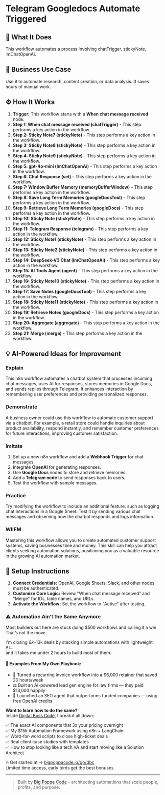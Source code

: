 # Telegram Googledocs Automate Triggered

## 🚀 What It Does
This workflow automates a process involving chatTrigger, stickyNote, lmChatOpenAi.

## 💼 Business Use Case
Use it to automate research, content creation, or data analysis. It saves hours of manual work.

## ⚙️ How It Works
1.  **Trigger:** This workflow starts with a **When chat message received** node.
2. **Step 1: When chat message received (chatTrigger)** - This step performs a key action in the workflow.
3. **Step 2: Sticky Note7 (stickyNote)** - This step performs a key action in the workflow.
4. **Step 3: Sticky Note8 (stickyNote)** - This step performs a key action in the workflow.
5. **Step 4: Sticky Note9 (stickyNote)** - This step performs a key action in the workflow.
6. **Step 5: gpt-4o-mini (lmChatOpenAi)** - This step performs a key action in the workflow.
7. **Step 6: Chat Response (set)** - This step performs a key action in the workflow.
8. **Step 7: Window Buffer Memory (memoryBufferWindow)** - This step performs a key action in the workflow.
9. **Step 8: Save Long Term Memories (googleDocsTool)** - This step performs a key action in the workflow.
10. **Step 9: Retrieve Long Term Memories (googleDocs)** - This step performs a key action in the workflow.
11. **Step 10: Sticky Note (stickyNote)** - This step performs a key action in the workflow.
12. **Step 11: Telegram Response (telegram)** - This step performs a key action in the workflow.
13. **Step 12: Sticky Note1 (stickyNote)** - This step performs a key action in the workflow.
14. **Step 13: Sticky Note2 (stickyNote)** - This step performs a key action in the workflow.
15. **Step 14: DeepSeek-V3  Chat (lmChatOpenAi)** - This step performs a key action in the workflow.
16. **Step 15: AI Tools Agent (agent)** - This step performs a key action in the workflow.
17. **Step 16: Sticky Note10 (stickyNote)** - This step performs a key action in the workflow.
18. **Step 17: Save Notes (googleDocsTool)** - This step performs a key action in the workflow.
19. **Step 18: Sticky Note11 (stickyNote)** - This step performs a key action in the workflow.
20. **Step 19: Retrieve Notes (googleDocs)** - This step performs a key action in the workflow.
21. **Step 20: Aggregate (aggregate)** - This step performs a key action in the workflow.
22. **Step 21: Merge (merge)** - This step performs a key action in the workflow.

## 💡 AI-Powered Ideas for Improvement
### Explain
This n8n workflow automates a chatbot system that processes incoming chat messages, uses AI for responses, stores memories in Google Docs, and sends replies through Telegram. It enhances interaction by remembering user preferences and providing personalized responses.

### Demonstrate
A business owner could use this workflow to automate customer support via a chatbot. For example, a retail store could handle inquiries about product availability, respond instantly, and remember customer preferences for future interactions, improving customer satisfaction.

### Imitate
1. Set up a new n8n workflow and add a **Webhook Trigger** for chat messages.
2. Integrate **OpenAI** for generating responses.
3. Use **Google Docs** nodes to store and retrieve memories.
4. Add a **Telegram node** to send responses back to users.
5. Test the workflow with sample messages.

### Practice
Try modifying the workflow to include an additional feature, such as logging chat interactions in a Google Sheet. Test it by sending various chat messages and observing how the chatbot responds and logs information.

### WIIFM
Mastering this workflow allows you to create automated customer support systems, saving businesses time and money. This skill can help you attract clients seeking automation solutions, positioning you as a valuable resource in the growing AI automation market.

## 🔧 Setup Instructions
1. **Connect Credentials:** OpenAI, Google Sheets, Slack, and other nodes must be authenticated.
2. **Customize Core Logic:** Review "When chat message received" and "Merge" for IDs, table names, and URLs.
3. **Activate the Workflow:** Set the workflow to "Active" after testing.

### ⚠️ Automation Ain’t the Same Anymore

Most builders out here are stuck doing $500 workflows and calling it a win.  
That’s not the move.  

I'm closing $6k–$13k deals by stacking simple automations with lightweight AI...  
and it takes me under 2 hours to build most of them.

#### 🧠 Examples From My Own Playbook:
- 🔁 Turned a recurring invoice workflow into a $6,000 retainer that saved 20 hours/week  
- ⚖️ Built an AI-powered lead gen engine for law firms — they paid $13,000 happily  
- 🚀 Launched an SEO agent that outperforms funded companies — using free OpenAI credits  

**Want to learn how to do the same?**  
Inside [Digital Boss Code](https://bigpoppacode.io/go/dbc), I break it all down:

✅ The exact AI components that 3x your pricing overnight  
✅ My $15k Automation Framework using n8n + LangChain  
✅ Word-for-word scripts to close high-ticket deals  
✅ Real client case studies with templates  
✅ How to stop looking like a tech VA and start moving like a Solution Architect  

🔥 Get started at → [bigpoppacode.io/go/dbc](https://bigpoppacode.io/go/dbc)  
Limited time access, early birds get the best bonuses.

---
> Built by [Big Poppa Code](https://bigpoppacode.io) – architecting automations that scale people, profits, and purpose.
